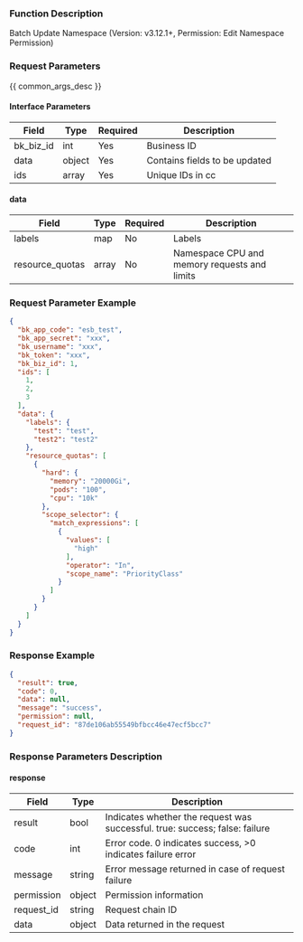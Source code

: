 ### Function Description

Batch Update Namespace (Version: v3.12.1+, Permission: Edit Namespace Permission)

### Request Parameters

{{ common_args_desc }}

#### Interface Parameters

| Field     | Type   | Required | Description                   |
| --------- | ------ | -------- | ----------------------------- |
| bk_biz_id | int    | Yes      | Business ID                   |
| data      | object | Yes      | Contains fields to be updated |
| ids       | array  | Yes      | Unique IDs in cc              |

#### data

| Field           | Type  | Required | Description                                  |
| --------------- | ----- | -------- | -------------------------------------------- |
| labels          | map   | No       | Labels                                       |
| resource_quotas | array | No       | Namespace CPU and memory requests and limits |

### Request Parameter Example

```json
{
  "bk_app_code": "esb_test",
  "bk_app_secret": "xxx",
  "bk_username": "xxx",
  "bk_token": "xxx",
  "bk_biz_id": 1,
  "ids": [
    1,
    2,
    3
  ],
  "data": {
    "labels": {
      "test": "test",
      "test2": "test2"
    },
    "resource_quotas": [
      {
        "hard": {
          "memory": "20000Gi",
          "pods": "100",
          "cpu": "10k"
        },
        "scope_selector": {
          "match_expressions": [
            {
              "values": [
                "high"
              ],
              "operator": "In",
              "scope_name": "PriorityClass"
            }
          ]
        }
      }
    ]
  }
}
```

### Response Example

```json
{
  "result": true,
  "code": 0,
  "data": null,
  "message": "success",
  "permission": null,
  "request_id": "87de106ab55549bfbcc46e47ecf5bcc7"
}
```

### Response Parameters Description

#### response

| Field       | Type   | Description                                                  |
| ---------- | ------ | ------------------------------------------------------------ |
| result     | bool   | Indicates whether the request was successful. true: success; false: failure |
| code       | int    | Error code. 0 indicates success, >0 indicates failure error  |
| message    | string | Error message returned in case of request failure            |
| permission | object | Permission information                                       |
| request_id | string | Request chain ID                                             |
| data       | object | Data returned in the request                                 |